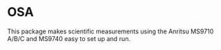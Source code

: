 # OSA

This package makes scientific measurements using the Anritsu MS9710 A/B/C and MS9740 easy to set up and run.
